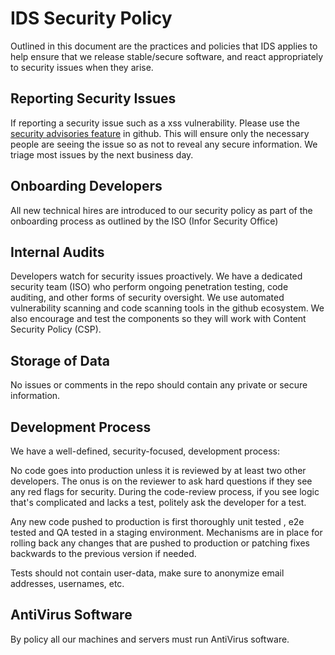 # IDS Security Policy

Outlined in this document are the practices and policies that IDS applies to help ensure that we release stable/secure software, and react appropriately to security issues when they arise.

## Reporting Security Issues

If reporting a security issue such as a xss vulnerability.  Please use the [security advisories feature](https://github.com/infor-design/enterprise/security/advisories) in github. This will ensure only the necessary people are seeing the issue so as not to reveal any secure information. We triage most issues by the next business day.

## Onboarding Developers

All new technical hires are introduced to our security policy as part of the onboarding process as outlined by the ISO (Infor Security Office)

## Internal Audits

Developers watch for security issues proactively. We have a dedicated security team (ISO) who perform ongoing penetration testing, code auditing, and other forms of security oversight. We use automated vulnerability scanning and code scanning tools in the github ecosystem. We also encourage and test the components so they will work with Content Security Policy (CSP).

## Storage of Data

No issues or comments in the repo should contain any private or secure information.

## Development Process

We have a well-defined, security-focused, development process:

No code goes into production unless it is reviewed by at least two other developers. The onus is on the reviewer to ask hard questions if they see any red flags for security. During the code-review process, if you see logic that's complicated and lacks a test, politely ask the developer for a test.

Any new code pushed to production is first thoroughly unit tested , e2e tested and QA tested in a staging environment. Mechanisms are in place for rolling back any changes that are pushed to production or patching fixes backwards to the previous version if needed.

Tests should not contain user-data, make sure to anonymize email addresses, usernames, etc.

## AntiVirus Software

By policy all our machines and servers must run AntiVirus software.
